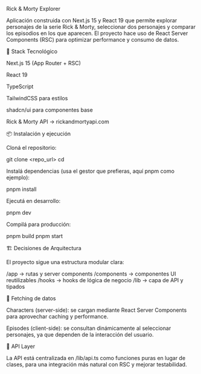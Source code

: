Rick & Morty Explorer

Aplicación construida con Next.js 15 y React 19 que permite explorar personajes de la serie Rick & Morty, seleccionar dos personajes y comparar los episodios en los que aparecen.
El proyecto hace uso de React Server Components (RSC) para optimizar performance y consumo de datos.

🚀 Stack Tecnológico

Next.js 15 (App Router + RSC)

React 19

TypeScript

TailwindCSS para estilos

shadcn/ui para componentes base

Rick & Morty API → rickandmortyapi.com

📦 Instalación y ejecución

Cloná el repositorio:

git clone <repo_url>
cd <repo>


Instalá dependencias (usa el gestor que prefieras, aquí pnpm como ejemplo):

pnpm install


Ejecutá en desarrollo:

pnpm dev


Compilá para producción:

pnpm build
pnpm start

🏗️ Decisiones de Arquitectura

El proyecto sigue una estructura modular clara:

/app         → rutas y server components
/components → componentes UI reutilizables
/hooks      → hooks de lógica de negocio
/lib        → capa de API y tipados

🔹 Fetching de datos

Characters (server-side): se cargan mediante React Server Components para aprovechar caching y performance.

Episodes (client-side): se consultan dinámicamente al seleccionar personajes, ya que dependen de la interacción del usuario.

🔹 API Layer

La API está centralizada en /lib/api.ts como funciones puras en lugar de clases, para una integración más natural con RSC y mejorar testabilidad.
